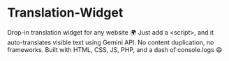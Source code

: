 # Translation-Widget
Drop-in translation widget for any website 🌍 Just add a &lt;script>, and it auto-translates visible text using Gemini API. No content duplication, no frameworks. Built with HTML, CSS, JS, PHP, and a dash of console.logs 😄
